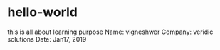# hello-world
this is all about learning purpose
Name: vigneshwer
Company: veridic solutions
Date: Jan17, 2019
